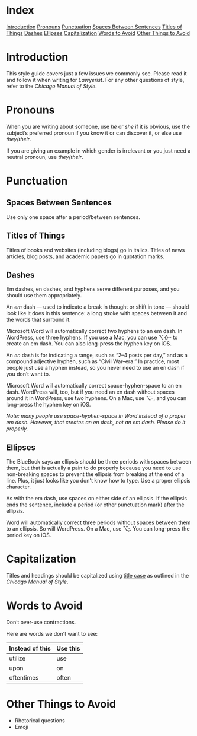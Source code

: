 Index
=====
[Introduction](#introduction)
[Pronouns](#pronouns)
[Punctuation](#punctuation)
[Spaces Between Sentences](#spaces-between-sentences)
[Titles of Things](#titles-of-things)
[Dashes](#dashes)
[Ellipses](#ellipses)
[Capitalization](#capitalization)
[Words to Avoid](#words-to-avoid)
[Other Things to Avoid](#other-things-to-avoid)

Introduction
============
This style guide covers just a few issues we commonly see. Please read it and follow it when writing for *Lawyerist*. For any other questions of style, refer to the *Chicago Manual of Style*.

Pronouns
========
When you are writing about someone, use *he* or *she* if it is obvious, use the subject’s preferred pronoun if you know it or can discover it, or else use *they*/*their*.

If you are giving an example in which gender is irrelevant or you just need a neutral pronoun, use *they*/*their*.

Punctuation
===========
Spaces Between Sentences
------------------------
Use only one space after a period/between sentences.

Titles of Things
----------------
Titles of books and websites (including blogs) go in italics. Titles of news articles, blog posts, and academic papers go in quotation marks.

Dashes
------
Em dashes, en dashes, and hyphens serve different purposes, and you should use them appropriately.

An *em* dash — used to indicate a break in thought or shift in tone — should look like it does in this sentence: a long stroke with spaces between it and the words that surround it.

Microsoft Word will automatically correct two hyphens to an em dash. In WordPress, use three hyphens. If you use a Mac, you can use ⌥⇧- to create an em dash. You can also long-press the hyphen key on iOS.

An *en* dash is for indicating a range, such as “2–4 posts per day,” and as a compound adjective hyphen, such as “Civil War–era.” In practice, most people just use a hyphen instead, so you never need to use an en dash if you don’t want to.

Microsoft Word will automatically correct space-hyphen-space to an en dash. WordPress will, too, but if you need an en dash without spaces around it in WordPress, use two hyphens. On a Mac, use ⌥-, and you can long-press the hyphen key on iOS.

*Note: many people use space-hyphen-space in Word instead of a proper em dash. However, that creates an *en* dash, not an *em* dash. Please do it properly.*

Ellipses
--------
The BlueBook says an ellipsis should be three periods with spaces between them, but that is actually a pain to do properly because you need to use non-breaking spaces to prevent the ellipsis from breaking at the end of a line. Plus, it just looks like you don't know how to type. Use a proper ellipsis character.

As with the em dash, use spaces on either side of an ellipsis. If the ellipsis ends the sentence, include a period (or other punctuation mark) after the ellipsis.

Word will automatically correct three periods without spaces between them to an ellipsis. So will WordPress. On a Mac, use ⌥;. You can long-press the period key on iOS.

Capitalization
==============
Titles and headings should be capitalized using [title
case](http://www.dailywritingtips.com/rules-for-capitalization-in-titles/) as outlined in the _Chicago Manual of Style_.

Words to Avoid
==============
Don’t over-use contractions.

Here are words we don't want to see:

**Instead of this** | **Use this**
------------------- | ------------
utilize             | use
upon                | on
oftentimes          | often

Other Things to Avoid
=====================
* Rhetorical questions
* Emoji
